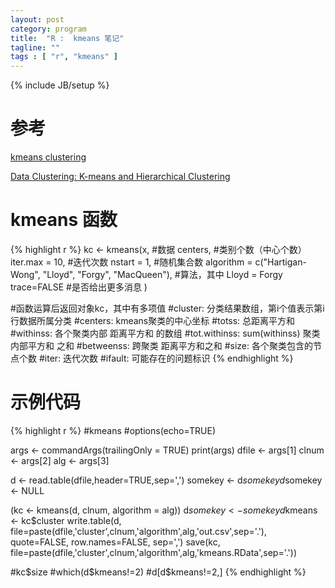 ```yaml
---
layout: post
category: program
title:  "R :  kmeans 笔记"
tagline: ""
tags : [ "r", "kmeans" ] 
---
```

{% include JB/setup %}

# 参考

[kmeans clustering](http://www.rdatamining.com/examples/kmeans-clustering)

[Data Clustering: K-means and Hierarchical Clustering](http://www.cs.utah.edu/~piyush/teaching/4-10-slides.pdf)

# kmeans 函数

{% highlight r %}
kc <- kmeans(x,  #数据
centers,   #类别个数（中心个数）
iter.max = 10, #迭代次数
nstart = 1,  #随机集合数
algorithm = c("Hartigan-Wong", "Lloyd", "Forgy", "MacQueen"), #算法，其中 Lloyd = Forgy
trace=FALSE  #是否给出更多消息
)

#函数运算后返回对象kc，其中有多项值
#cluster: 分类结果数组，第i个值表示第i行数据所属分类
#centers: kmeans聚类的中心坐标
#totss: 总距离平方和
#withinss: 各个聚类内部 距离平方和 的数组
#tot.withinss: sum(withinss) 聚类内部平方和 之和
#betweenss: 跨聚类 距离平方和之和
#size: 各个聚类包含的节点个数
#iter: 迭代次数
#ifault: 可能存在的问题标识
{% endhighlight %}

# 示例代码

{% highlight r %}
#kmeans
#options(echo=TRUE) 

args <- commandArgs(trailingOnly = TRUE)
print(args)
dfile <- args[1]
clnum <- args[2]
alg <- args[3]

d <- read.table(dfile,header=TRUE,sep=',')
somekey <- d$somekey
d$somekey <- NULL

(kc <- kmeans(d, clnum, algorithm = alg))
d$somekey <- somekey
d$kmeans <- kc$cluster
write.table(d, file=paste(dfile,'cluster',clnum,'algorithm',alg,'out.csv',sep='.'), quote=FALSE, row.names=FALSE, sep=',')
save(kc, file=paste(dfile,'cluster',clnum,'algorithm',alg,'kmeans.RData',sep='.'))

#kc$size
#which(d$kmeans!=2)
#d[d$kmeans!=2,]
{% endhighlight %}
